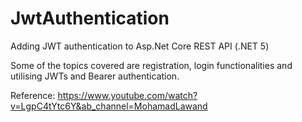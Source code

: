 # JwtAuthentication

Adding JWT authentication to Asp.Net Core REST API (.NET 5)

Some of the topics covered are registration, login functionalities and utilising JWTs and Bearer authentication.


Reference: https://www.youtube.com/watch?v=LgpC4tYtc6Y&ab_channel=MohamadLawand

